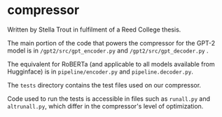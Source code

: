 # compressor
Written by Stella Trout in fulfilment of a Reed College thesis.

The main portion of the code that powers the compressor for the GPT-2 model is in `/gpt2/src/gpt_encoder.py` and `/gpt2/src/gpt_decoder.py` .

The equivalent for RoBERTa (and applicable to all models available from Hugginface) is in `pipeline/encoder.py` and `pipeline.decoder.py`. 

The `tests` directory contains the test files used on our compressor. 

Code used to run the tests is accessible in files such as `runall.py` and `altrunall.py`, which differ in the compressor's level of optimization. 
